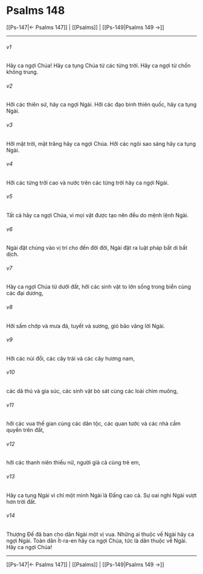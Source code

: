 # Psalms 148

[[Ps-147|← Psalms 147]] | [[Psalms]] | [[Ps-149|Psalms 149 →]]
***



###### v1 
Hãy ca ngợi Chúa! Hãy ca tụng Chúa từ các từng trời. Hãy ca ngợi từ chốn không trung. 

###### v2 
Hỡi các thiên sứ, hãy ca ngợi Ngài. Hỡi các đạo binh thiên quốc, hãy ca tụng Ngài. 

###### v3 
Hỡi mặt trời, mặt trăng hãy ca ngợi Chúa. Hỡi các ngôi sao sáng hãy ca tụng Ngài. 

###### v4 
Hỡi các từng trời cao và nước trên các từng trời hãy ca ngợi Ngài. 

###### v5 
Tất cả hãy ca ngợi Chúa, vì mọi vật được tạo nên đều do mệnh lệnh Ngài. 

###### v6 
Ngài đặt chúng vào vị trí cho đến đời đời, Ngài đặt ra luật pháp bất di bất dịch. 

###### v7 
Hãy ca ngợi Chúa từ dưới đất, hỡi các sinh vật to lớn sống trong biển cùng các đại dương, 

###### v8 
Hỡi sấm chớp và mưa đá, tuyết và sương, gió bão vâng lời Ngài. 

###### v9 
Hỡi các núi đồi, các cây trái và các cây hương nam, 

###### v10 
các dã thú và gia súc, các sinh vật bò sát cùng các loài chim muông, 

###### v11 
hỡi các vua thế gian cùng các dân tộc, các quan tước và các nhà cầm quyền trên đất, 

###### v12 
hỡi các thanh niên thiếu nữ, người già cả cùng trẻ em, 

###### v13 
Hãy ca tụng Ngài vì chỉ một mình Ngài là Đấng cao cả. Sự oai nghi Ngài vượt hơn trời đất. 

###### v14 
Thượng Đế đã ban cho dân Ngài một vị vua. Những ai thuộc về Ngài hãy ca ngợi Ngài. Toàn dân Ít-ra-en hãy ca ngợi Chúa, tức là dân thuộc về Ngài. Hãy ca ngợi Chúa!

***
[[Ps-147|← Psalms 147]] | [[Psalms]] | [[Ps-149|Psalms 149 →]]
